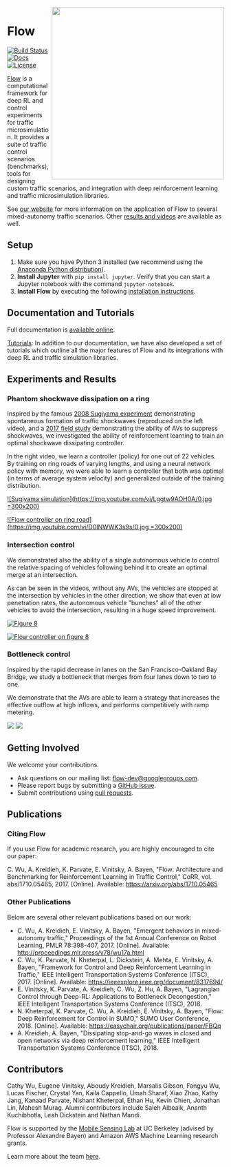 <img src="https://user-images.githubusercontent.com/38776306/44690767-e13efb80-aa10-11e8-9647-60933b1bc41a.png" align="right" width="400"/> 

# Flow 

[![Build Status](https://travis-ci.com/flow-project/flow.svg?branch=master)](https://travis-ci.com/flow-project/flow)
[![Docs](https://readthedocs.org/projects/flow/badge)](http://flow.readthedocs.org/en/latest/)
[![License](https://img.shields.io/badge/license-MIT-blue.svg)](https://github.com/flow-project/flow/blob/master/LICENSE.md)

[Flow](https://flow-project.github.io/) is a computational framework for deep RL and control experiments for traffic microsimulation. It provides a suite of traffic control scenarios (benchmarks), tools for designing custom traffic scenarios, and integration with deep reinforcement learning and traffic microsimulation libraries.

See [our website](https://flow-project.github.io/) for more information on the application of Flow to several mixed-autonomy traffic scenarios. Other [results and videos](https://sites.google.com/view/ieee-tro-flow/home) are available as well.

## Setup
1. Make sure you have Python 3 installed (we recommend using the [Anaconda Python distribution](https://www.continuum.io/downloads)).
2. **Install Jupyter** with `pip install jupyter`. Verify that you can start a Jupyter notebook with the command `jupyter-notebook`.
3. **Install Flow** by executing the following [installation instructions](https://berkeleyflow.readthedocs.io/en/latest/flow_setup.html).
  
## Documentation and Tutorials
  
Full documentation is [available online](https://flow.readthedocs.org/en/latest/).

[Tutorials](https://github.com/flow-project/flow/tree/master/tutorials): In addition to our documentation, we have also developed a set of tutorials which outline all the major features of Flow and its integrations with deep RL and traffic simulation libraries.

## Experiments and Results

### Phantom shockwave dissipation on a ring
Inspired by the famous [2008 Sugiyama experiment](https://www.youtube.com/watch?v=7wm-pZp_mi0) demonstrating spontaneous formation of traffic shockwaves (reproduced on the left video), and a [2017 field study](https://www.youtube.com/watch?v=2mBjYZTeaTc) demonstrating the ability of AVs to suppress shockwaves, we investigated the ability of reinforcement learning to train an optimal shockwave dissipating controller.

In the right video, we learn a controller (policy) for one out of 22 vehicles. By training on ring roads of varying lengths, and using a neural network policy with memory, we were able to learn a controller that both was optimal (in terms of average system velocity) and generalized outside of the training distribution.

[![Sugiyama simulation](https://img.youtube.com/vi/Lggtw9AOH0A/0.jpg =300x200)](https://www.youtube.com/watch?v=Lggtw9AOH0A)

[![Flow controller on ring road](https://img.youtube.com/vi/D0lNWWK3s9s/0.jpg =300x200)](https://www.youtube.com/watch?v=D0lNWWK3s9s)

### Intersection control
We demonstrated also the ability of a single autonomous vehicle to control the relative spacing of vehicles following behind it to create an optimal merge at an intersection.

As can be seen in the videos, without any AVs, the vehicles are stopped at the intersection by vehicles in the other direction; we show that even at low penetration rates, the autonomous vehicle "bunches" all of the other vehicles to avoid the intersection, resulting in a huge speed improvement.

[![Figure 8](https://img.youtube.com/vi/Z6QltFAEDeQ/0.jpg)](https://www.youtube.com/watch?v=Z6QltFAEDeQ)

[![Flow controller on figure 8](https://img.youtube.com/vi/SoA_7fPJEG8/0.jpg)](https://www.youtube.com/watch?v=SoA_7fPJEG8)

### Bottleneck control
Inspired by the rapid decrease in lanes on the San Francisco-Oakland Bay Bridge, we study a bottleneck that merges from four lanes down to two to one.

We demonstrate that the AVs are able to learn a strategy that increases the effective outflow at high inflows, and performs competitively with ramp metering.

<img src="https://flow-project.github.io/figures/experiments/bottleneck_control.png"/>

<img src="https://flow-project.github.io/figures/experiments/uncontrolVRLBigAxes.png"/>

## Getting Involved

We welcome your contributions.

- Ask questions on our mailing list: [flow-dev@googlegroups.com](https://groups.google.com/forum/#!forum/flow-dev).
- Please report bugs by submitting a [GitHub issue](https://github.com/flow-project/flow/issues).
- Submit contributions using [pull requests](https://github.com/flow-project/flow/pulls).

## Publications

### Citing Flow

If you use Flow for academic research, you are highly encouraged to cite our paper:

C. Wu, A. Kreidieh, K. Parvate, E. Vinitsky, A. Bayen, "Flow: Architecture and Benchmarking for Reinforcement Learning in Traffic Control," CoRR, vol. abs/1710.05465, 2017. [Online]. Available: https://arxiv.org/abs/1710.05465

### Other Publications

Below are several other relevant publications based on our work:

- C. Wu, A. Kreidieh, E. Vinitsky, A. Bayen, "Emergent behaviors in mixed-autonomy traffic," Proceedings of the 1st Annual Conference on Robot Learning, PMLR 78:398-407, 2017. [Online]. Available: http://proceedings.mlr.press/v78/wu17a.html
- C. Wu, K. Parvate, N. Kheterpal, L. Dickstein, A. Mehta, E. Vinitsky, A. Bayen, "Framework for Control and Deep Reinforcement Learning in Traffic," IEEE Intelligent Transportation Systems Conference (ITSC), 2017. [Online]. Available: https://ieeexplore.ieee.org/document/8317694/
- E. Vinitsky, K. Parvate, A. Kreidieh, C. Wu, Z. Hu, A. Bayen, "Lagrangian Control through Deep-RL: Applications to Bottleneck Decongestion," IEEE Intelligent Transportation Systems Conference (ITSC), 2018.
- N. Kheterpal, K. Parvate, C. Wu, A. Kreidieh, E. Vinitsky, A. Bayen, "Flow: Deep Reinforcement for Control in SUMO," SUMO User Conference, 2018. [Online]. Available: https://easychair.org/publications/paper/FBQq
- A. Kreidieh, A. Bayen, "Dissipating stop-and-go waves in closed and open networks via deep reinforcement learning," IEEE Intelligent Transportation Systems Conference (ITSC), 2018.

## Contributors

Cathy Wu, Eugene Vinitsky, Aboudy Kreidieh, Marsalis Gibson, Fangyu Wu, Lucas Fischer, Crystal Yan, Kaila Cappello, Umah Sharaf, Xiao Zhao, Kathy Jang, Kanaad Parvate, Nishant Kheterpal, Ethan Hu, Kevin Chien, Jonathan Lin, Mahesh Murag. Alumni contributors include Saleh Albeaik, Ananth Kuchibhotla, Leah Dickstein and Nathan Mandi. 

Flow is supported by the [Mobile Sensing Lab](http://bayen.eecs.berkeley.edu/) at UC Berkeley (advised by Professor Alexandre Bayen) and Amazon AWS Machine Learning research grants.

Learn more about the team [here](https://flow-project.github.io/team.html).
